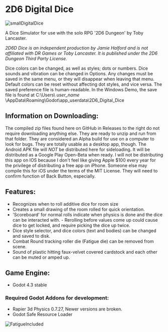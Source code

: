 # 2D6 Digital Dice
![smallDigitalDice](https://github.com/user-attachments/assets/830682bd-dc72-488b-910e-b1858aa712e8)


A Dice Simulator for use with the solo RPG '2D6 Dungeon' by Toby Lancaster. 

*2D6D Dice is an independent production by Jamie Halford and is not affiliated with DR Games or Toby Lancaster. It is published under the 2D6 Dungeon Third Party License.*

Dice colors can be changed, as well as styles; dots or numbers. Dice sounds and vibration can be changed in Options. Any changes must be saved in the same menu, or they will disappear when leaving that menu. Default colors can be reset without affecting dot styles, and vice versa. The saved preference file is human-readable. In the Windows Demo, the save file is found at C:\Users\ *user_name* \AppData\Roaming\Godot\app_userdata\2D6_Digital_Dice

## Information on Downloading:
The compiled zip files found here on GitHub in Releases to the right do not require downloading anything else. They are ready to unzip and run from that folder. They are considered an Alpha build for use on a computer to look for bugs. They are totally usable as a desktop app, though. The Android APK file will *NOT* be distributed here for sideloading. It will be distributed as a Google Play Open-Beta when ready. I will not be distributing this app on IOS because I don't feel like giving Apple $100 every year for the privilege of distributing a free app on iPhone. Someone else may compile this for iOS under the terms of the MIT License. They will need to confirm function of Back Button, especially.

## Features:
- Recognizes when to roll additive dice for room size
- Creates a small drawing of the room rolled for quick orientation.
- 'Scoreboard' for normal rolls indicate when physics is done and the dice can be interacted with. - Rerolling before values come up could cause dice to get locked, and require picking the dice up twice.
- Dice style selector, and dice colors (text and bodies) can be changed and saved to disk.
- Combat Round tracking roller die (Fatigue die) can be removed from scene.
- Sound of plastic hitting faux-velvet covered cardstock and each other can be muted or amped up.

## Game Engine:
- Godot 4.3 stable

### Required Godot Addons for development:
- Rapier 3d Physics 0.7.27, Newer versions are broken.
- Godot Safe Resource Loader

![FatigueIncluded](https://github.com/user-attachments/assets/d62beab4-bf8c-462d-b5b3-425e93d9f653)

